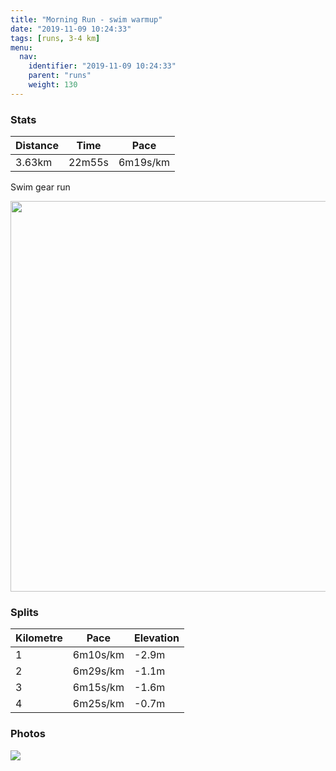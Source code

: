 ```yaml
---
title: "Morning Run - swim warmup"
date: "2019-11-09 10:24:33"
tags: [runs, 3-4 km]
menu:
  nav:
    identifier: "2019-11-09 10:24:33"
    parent: "runs"
    weight: 130
---
```


### Stats

| Distance | Time | Pace |
|----------|------|------|
|3.63km|22m55s|6m19s/km|

Swim gear run

<img src='https://maps.googleapis.com/maps/api/staticmap?maptype=terrain&path=enc:qljeIlkyL^DLERBNHd@j@Fd@TrC?bBK`C?h@L~@Gn@C|A@`@Bh@BJBDLBPFh@Dd@Hl@`@f@h@Xn@Tz@h@zAfCxDr@r@\x@LNHFFJT|@l@nAz@~BhBzGx@zDl@|DvApKpB`QD`@?^IFODEKMkBBAJhAL|@DpAAh@Fp@Bt@AdBBf@ENC@MAGOGAIFKRK`@EDKt@CQOMQKe@GQLOPWx@c@rBSv@WrBWh@MLCN?RBV?LeAtFYtBELQLORK`@[hCk@rDeAvFQbBa@bCIt@g@|BMt@WnAc@`CUdC]pAMl@k@rBUjAI@O`@Kt@QI}BcCEO?WRkBLm@X_ALY@Mc@o@cAcAe@k@[Ui@g@Q?YII?c@`@e@p@QJWBOSa@^U?KHq@Z_@FCAEK]eB]_AKg@Uk@Ii@DBTp@fAvEJFTO&key=AIzaSyBPVQ_iynBzLujdhfLzy8Z-5zczbktE55k&size=800x800&scale=2&markers=color:yellow|label:S|53.47033,-2.26503&markers=color:green|label:F|53.47203999999998,-2.2954199999999982' width='625' />

### Splits

| Kilometre | Pace | Elevation |
|------|------|-----------|
|1|6m10s/km|-2.9m|
|2|6m29s/km|-1.1m|
|3|6m15s/km|-1.6m|
|4|6m25s/km|-0.7m|

### Photos
<img src='https://dgtzuqphqg23d.cloudfront.net/T9r8wPqKx208pqWCG5VCsZhCz-bWd3Glci76PQEZNbA-576x768.jpg'>
